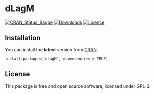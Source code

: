 dLagM
====================
[![CRAN_Status_Badge](https://www.r-pkg.org/badges/version/dLagM)](https://cran.r-project.org/package=dLagM)
[![Downloads](https://cranlogs.r-pkg.org/badges/dLagM)](https://cran.r-project.org/package=dLagM)
[![Licence](https://img.shields.io/badge/licence-GPL--3-blue.svg)](https://www.gnu.org/licenses/gpl-3.0.en.html)


## Installation
You can install the **latest** version from
[CRAN](https://cran.r-project.org/package=dLagM).

```
install.packages('dLagM', dependencies = TRUE)
```

## License

This package is free and open source software, licensed under GPL-3.
